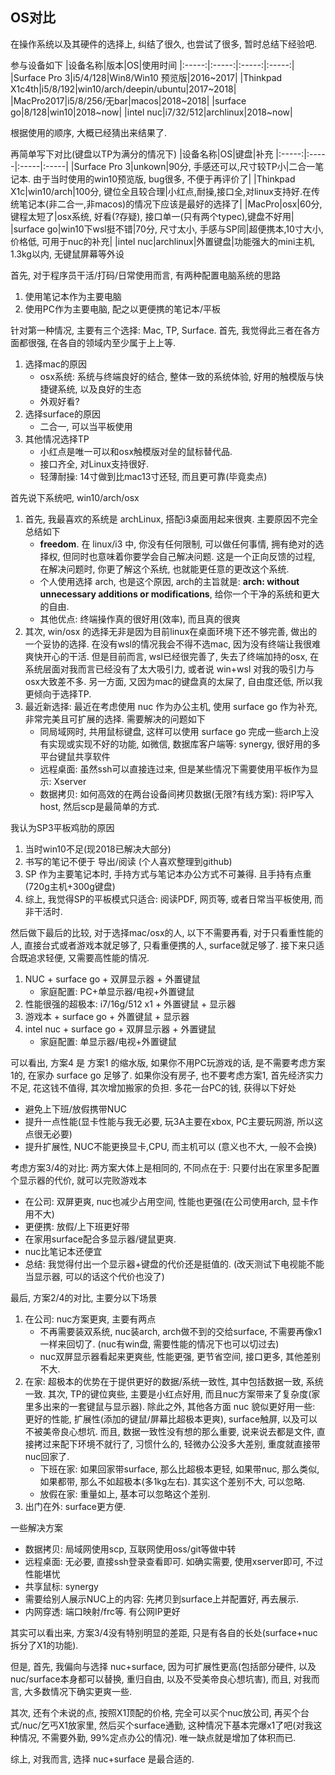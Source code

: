 ## OS对比
在操作系统以及其硬件的选择上, 纠结了很久, 也尝试了很多, 暂时总结下经验吧.

参与设备如下
|设备名称|版本|OS|使用时间
|:-----:|:-----:|:-----:|:-----:|
|Surface Pro 3|i5/4/128|Win8/Win10 预览版|2016~2017|
|Thinkpad X1c4th|i5/8/192|win10/arch/deepin/ubuntu|2017~2018|
|MacPro2017|i5/8/256/无bar|macos|2018~2018|
|surface go|8/128|win10|2018~now|
|intel nuc|i7/32/512|archlinux|2018~now|

根据使用的顺序, 大概已经猜出来结果了.

再简单写下对比(键盘以TP为满分的情况下)
|设备名称|OS|键盘|补充
|:-----:|:-----|:-----|:-----|
|Surface Pro 3|unkown|90分, 手感还可以,尺寸较TP小|二合一笔记本. 由于当时使用的win10预览版, bug很多, 不便于再评价了|
|Thinkpad X1c|win10/arch|100分, 键位全且较合理|小红点,耐操,接口全,对linux支持好.在传统笔记本(非二合一,非macos)的情况下应该是最好的选择了|
|MacPro|osx|60分, 键程太短了|osx系统, 好看(?存疑), 接口单一(只有两个typec),键盘不好用|
|surface go|win10下wsl挺不错|70分, 尺寸太小, 手感与SP同|超便携本,10寸大小,价格低, 可用于nuc的补充|
|intel nuc|archlinux|外置键盘|功能强大的mini主机, 1.3kg以内, 无键鼠屏幕等外设

首先, 对于程序员干活/打码/日常使用而言, 有两种配置电脑系统的思路
1. 使用笔记本作为主要电脑
2. 使用PC作为主要电脑, 配之以更便携的笔记本/平板

针对第一种情况, 主要有三个选择: Mac, TP, Surface. 首先, 我觉得此三者在各方面都很强, 在各自的领域内至少属于上上等.
1. 选择mac的原因
    - osx系统: 系统与终端良好的结合, 整体一致的系统体验, 好用的触模版与快捷键系统, 以及良好的生态
    - 外观好看? 
2. 选择surface的原因
    - 二合一, 可以当平板使用
3. 其他情况选择TP
    - 小红点是唯一可以和osx触模版对垒的鼠标替代品.
    - 接口齐全, 对Linux支持很好.
    - 轻薄耐操: 14寸做到比mac13寸还轻, 而且更可靠(毕竟卖点) 

首先说下系统吧, win10/arch/osx
1. 首先, 我最喜欢的系统是 archLinux, 搭配i3桌面用起来很爽. 主要原因不完全总结如下
    - **freedom**. 在 linux/i3 中, 你没有任何限制, 可以做任何事情, 拥有绝对的选择权, 但同时也意味着你要学会自己解决问题. 这是一个正向反馈的过程, 在解决问题时, 你更了解这个系统, 也就能更任意的更改这个系统.
    - 个人使用选择 arch, 也是这个原因, arch的主旨就是: **arch: without unnecessary additions or modifications**, 给你一个干净的系统和更大的自由.
    - 其他优点: 终端操作真的很好用(效率), 而且真的很爽
2. 其次, win/osx 的选择无非是因为目前linux在桌面环境下还不够完善, 做出的一个妥协的选择. 在没有wsl的情况我会不得不选mac, 因为没有终端让我很难爽快开心的干活. 但是目前而言, wsl已经很完善了, 失去了终端加持的osx, 在系统层面对我而言已经没有了太大吸引力, 或者说 win+wsl 对我的吸引力与osx大致差不多. 另一方面, 又因为mac的键盘真的太屎了, 自由度还低, 所以我更倾向于选择TP.
3. 最近新选择: 最近在考虑使用 nuc 作为办公主机, 使用 surface go 作为补充, 非常完美且可扩展的选择. 需要解决的问题如下
    - 同局域网时, 共用鼠标键盘, 这样可以使用 surface go 完成一些arch上没有实现或实现不好的功能, 如微信, 数据库客户端等: synergy, 很好用的多平台键鼠共享软件
    - 远程桌面: 虽然ssh可以直接连过来, 但是某些情况下需要使用平板作为显示: Xserver
    - 数据拷贝: 如何高效的在两台设备间拷贝数据(无限?有线方案): 将IP写入host, 然后scp是最简单的方式.

我认为SP3平板鸡肋的原因
1. 当时win10不足(现2018已解决大部分)
2. 书写的笔记不便于 导出/阅读 (个人喜欢整理到github)
3. SP 作为主要笔记本时, 手持方式与笔记本办公方式不可兼得. 且手持有点重(720g主机+300g键盘)
4. 综上, 我觉得SP的平板模式只适合: 阅读PDF, 网页等, 或者日常当平板使用, 而非干活时.

然后做下最后的比较, 对于选择mac/osx的人, 以下不需要再看, 对于只看重性能的人, 直接台式或者游戏本就足够了, 只看重便携的人, surface就足够了. 接下来只适合既追求轻便, 又需要高性能的情况.
1. NUC + surface go + 双屏显示器 + 外置键鼠
    - 家庭配置: PC+单显示器/电视+外置键鼠
2. 性能很强的超极本: i7/16g/512 x1 + 外置键鼠 + 显示器
3. 游戏本 + surface go + 外置键鼠 + 显示器
4. intel nuc + surface go + 双屏显示器 + 外置键鼠
    - 家庭配置: 单显示器/电视+外置键鼠

可以看出, 方案4 是 方案1 的缩水版, 如果你不用PC玩游戏的话, 是不需要考虑方案1的, 在家办 surface go 足够了. 如果你没有房子, 也不要考虑方案1, 首先经济实力不足, 花这钱不值得, 其次增加搬家的负担. 多花一台PC的钱, 获得以下好处
- 避免上下班/放假携带NUC
- 提升一点性能(显卡性能与我无必要, 玩3A主要在xbox, PC主要玩网游, 所以这点很无必要)
- 提升扩展性, NUC不能更换显卡,CPU, 而主机可以 (意义也不大, 一般不会换)

考虑方案3/4的对比: 两方案大体上是相同的, 不同点在于: 只要付出在家里多配置个显示器的代价, 就可以完败游戏本
- 在公司: 双屏更爽, nuc也减少占用空间, 性能也更强(在公司使用arch, 显卡作用不大)
- 更便携: 放假/上下班更好带
- 在家用surface配合多显示器/键鼠更爽.
- nuc比笔记本还便宜
- 总结: 我觉得付出一个显示器+键盘的代价还是挺值的. (改天测试下电视能不能当显示器, 可以的话这个代价也没了)

最后, 方案2/4的对比, 主要分以下场景
1. 在公司: nuc方案更爽, 主要有两点
    - 不再需要装双系统, nuc装arch, arch做不到的交给surface, 不需要再像x1一样来回切了. (nuc有win盘, 需要性能的情况下也可以切过去)
    - nuc双屏显示器看起来更爽些, 性能更强, 更节省空间, 接口更多, 其他差别不大.
2. 在家: 超极本的优势在于提供更好的数据/系统一致性, 其中包括数据一致, 系统一致. 其次, TP的键位爽些, 主要是小红点好用, 而且nuc方案带来了复杂度(家里多出来的一套键鼠与显示器). 除此之外, 其他各方面 nuc 貌似更好用一些: 更好的性能, 扩展性(添加的键鼠/屏幕比超极本更爽), surface触屏, 以及可以不被美帝良心想坑. 而且, 数据一致性没有想的那么重要, 说来说去都是文件, 直接拷过来配下环境不就行了, 习惯什么的, 轻微办公没多大差别, 重度就直接带nuc回家了.
    - 下班在家: 如果回家带surface, 那么比超极本更轻, 如果带nuc, 那么类似, 如果都带, 那么不如超极本(多1kg左右). 其实这个差别不大, 可以忽略. 
    - 放假在家: 重量如上, 基本可以忽略这个差别.
3. 出门在外: surface更方便.

一些解决方案
- 数据拷贝: 局域网使用scp, 互联网使用oss/git等做中转
- 远程桌面: 无必要, 直接ssh登录查看即可. 如确实需要, 使用xserver即可, 不过性能堪忧
- 共享鼠标: synergy
- 需要给别人展示NUC上的内容: 先拷贝到surface上并配置好, 再去展示.
- 内网穿透: 端口映射/frc等. 有公网IP更好

其实可以看出来, 方案3/4没有特别明显的差距, 只是有各自的长处(surface+nuc拆分了X1的功能).

但是, 首先, 我偏向与选择 nuc+surface, 因为可扩展性更高(包括部分硬件, 以及nuc/surface本身都可以替换, 重归自由, 以及不受美帝良心想坑害), 而且, 对我而言, 大多数情况下确实更爽一些.

其次, 还有个未说的点, 按照X1顶配的价格, 完全可以买个nuc放公司, 再买个台式/nuc/乞丐X1放家里, 然后买个surface通勤, 这种情况下基本完爆x1了吧(对我这种情况, 不需要外勤, 99%定点办公的情况). 唯一缺点就是增加了体积而已.

综上, 对我而言, 选择 nuc+surface 是最合适的.
